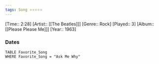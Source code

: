 ```yaml
---
tags: Song ⭐⭐⭐⭐⭐ 
---
```

[Time:: 2:28]
[Artist:: [[The Beatles]]]
[Genre:: Rock]
[Played:: 3]
[Album:: [[Please Please Me]]]
[Year:: 1963]
### Dates
````dataview
TABLE Favorite_Song
WHERE Favorite_Song = "Ask Me Why"
````